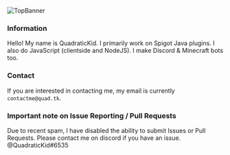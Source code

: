 ![TopBanner](https://quad.tk/profilereadme/topbann.svg)
### Information
Hello! My name is QuadraticKid. I primarily work on Spigot Java plugins. I also do JavaScript (clientside and NodeJS). I make Discord & Minecraft bots too. 

### Contact
If you are interested in contacting me, my email is currently `contactme@quad.tk`.


### Important note on Issue Reporting / Pull Requests
Due to recent spam, I have disabled the ability to submit Issues or Pull Requests. 
Please contact me on discord if you have an issue. @QuadraticKid#6535
